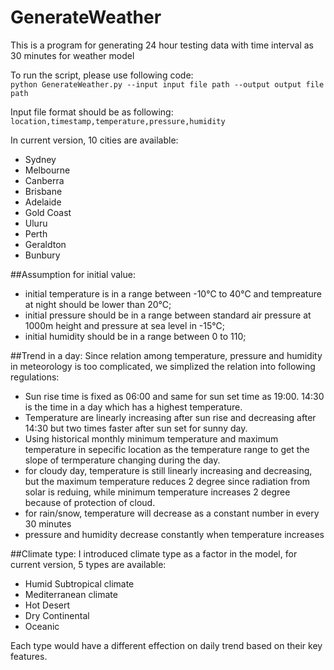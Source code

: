 # GenerateWeather
This is a program for generating 24 hour testing data with time interval as 30 minutes for weather model

To run the script, please use following code:</br>
  `python GenerateWeather.py --input input file path --output output file path`

Input file format should be as following:</br>
`location,timestamp,temperature,pressure,humidity`

In current version, 10 cities are available:
* Sydney
* Melbourne
* Canberra
* Brisbane
* Adelaide
* Gold Coast
* Uluru
* Perth
* Geraldton
* Bunbury 

##Assumption for initial value:
* initial temperature is in a range between -10℃ to 40℃ and tempreature at night should be lower than 20℃;
* initial pressure should be in a range between standard air pressure at 1000m height and pressure at sea level in -15℃;
* initial humidity should be in a range between 0 to 110;

##Trend in a day:
Since relation among temperature, pressure and humidity in meteorology is too complicated, we simplized the relation into following regulations:
* Sun rise time is fixed as 06:00 and same for sun set time as 19:00. 14:30 is the time in a day which has a highest temperature.
* Temperature are linearly increasing after sun rise and decreasing after 14:30 but two times faster after sun set for sunny day.
* Using historical monthly minimum temperature and maximum temperature in sepecific location as the temperature range to get the slope of termperature changing during the day.
* for cloudy day, temperature is still linearly increasing and decreasing, but the maximum temperature reduces 2 degree since radiation from solar is reduing, while minimum temperature increases 2 degree because of protection of cloud.
* for rain/snow, temperature will decrease as a constant number in every 30 minutes
* pressure and humidity decrease constantly when temperature increases

##Climate type:
I introduced climate type as a factor in the model, for current version, 5 types are available:
* Humid Subtropical climate
* Mediterranean climate
* Hot Desert
* Dry Continental
* Oceanic

Each type would have a different effection on daily trend based on their key features.
